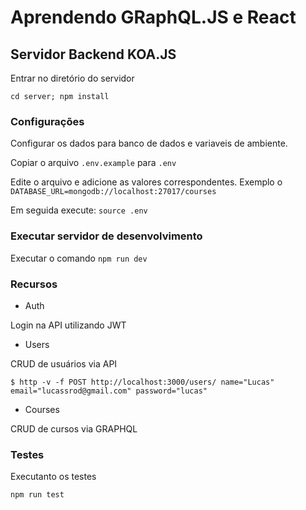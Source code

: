 # Aprendendo GRaphQL.JS e React


## Servidor Backend KOA.JS

Entrar no diretório do servidor

`cd server; npm install`

### Configurações

Configurar os dados para banco de dados e variaveis de ambiente.

Copiar o arquivo `.env.example` para `.env`

Edite o arquivo e adicione as valores correspondentes. Exemplo o `DATABASE_URL=mongodb://localhost:27017/courses`

Em seguida execute: `source .env`

### Executar servidor de desenvolvimento

Executar o comando `npm run dev`

### Recursos

* Auth

Login na API utilizando JWT

* Users

CRUD de usuários via API

`$ http -v -f POST http://localhost:3000/users/ name="Lucas" email="lucassrod@gmail.com" password="lucas"`

* Courses

CRUD de cursos via GRAPHQL

### Testes

Executanto os testes

`npm run test`